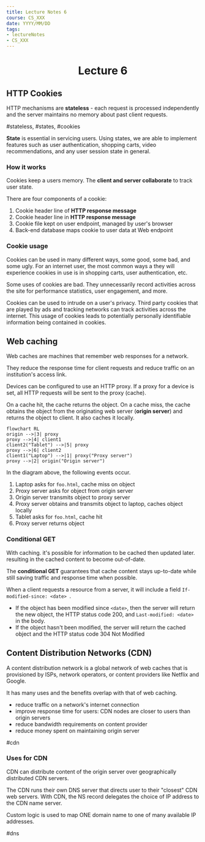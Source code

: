 ```yaml
---
title: Lecture Notes 6
course: CS_XXX
date: YYYY/MM/DD
tags: 
- lectureNotes
- CS_XXX
---
```


<center><h1>Lecture 6</h1></center>

## HTTP Cookies

HTTP mechanisms are **stateless** - each request is processed independently and the server maintains no memory about past client requests.

#stateless, #states, #cookies

**State** is essential in servicing users. Using states, we are able to implement features such as user authentication, shopping carts, video recommendations, and any user session state in general.

### How it works
Cookies keep a users memory. The **client and server collaborate** to track user state.

There are four components of a cookie:
1. Cookie header line of **HTTP response message**
2. Cookie header line in **HTTP response message**
3. Cookie file kept on user endpoint, managed by user's browser
4. Back-end database maps cookie to user data at Web endpoint

### Cookie usage
Cookies can be used in many different ways, some good, some bad, and some ugly. For an internet user, the most common ways a they will experience cookies in use is in shopping carts, user authentication, etc.

Some uses of cookies are bad. They unnecessarily record activities across the site for performance statistics, user engagement, and more.

Cookies can be used to intrude on a user's privacy. Third party cookies that are played by ads and tracking networks can track activities across the internet. This usage of cookies leads to potentially personally identifiable information being contained in cookies.

## Web caching
Web caches are machines that remember web responses for a network.

They reduce the response time for client requests and reduce traffic on an institution's access link.

Devices can be configured to use an HTTP proxy. If a proxy for a device is set, all HTTP requests will be sent to the proxy (cache).

On a cache hit, the cache returns the object.
On a cache miss, the cache obtains the object from the originating web server (**origin server**) and returns the object to client. It also caches it locally.

```mermaid
flowchart RL
origin -->|3| proxy
proxy -->|4| client1
client2("Tablet") -->|5| proxy
proxy -->|6| client2
client1("Laptop") -->|1| proxy("Proxy server")
proxy -->|2| origin("Origin server")
```
In the diagram above, the following events occur.
1. Laptop asks for `foo.html`, cache miss on object
2. Proxy server asks for object from origin server
3. Origin server transmits object to proxy server
4. Proxy server obtains and transmits object to laptop, caches object locally
5. Tablet asks for `foo.html`, cache hit
6. Proxy server returns object

### Conditional GET
With caching. it's possible for information to be cached then updated later. resulting in the cached content to become out-of-date.

The **conditional GET** guarantees that cache content stays up-to-date while still saving traffic and response time when possible.

When a client requests a resource from a server, it will include a field `If-modified-since: <date> `. 
- If the object has been modified since `<date>`, then the server will return the new object, the HTTP status code 200, and  `Last-modified: <date>` in the body.
- If the object hasn't been modified, the server will return the cached object and the HTTP status code 304 Not Modified

## Content Distribution Networks (CDN)
A content distribution network is a global network of web caches that is provisioned by ISPs, network operators, or content providers like Netflix and Google.

It has many uses and the benefits overlap with that of web caching.
- reduce traffic on a network's internet connection
- improve response time for users: CDN nodes are closer to users than origin servers
- reduce bandwidth requirements on content provider
- reduce money spent on maintaining origin server

#cdn
### Uses for CDN
CDN can distribute content of the origin server over geographically distributed CDN servers.

The CDN runs their own DNS server that directs user to their "closest" CDN web servers. With CDN, the NS record delegates the choice of IP address to the CDN name server.

Custom logic is used to map ONE domain name to one of many available IP addresses.

#dns